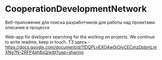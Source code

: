 # CooperationDevelopmentNetwork
Веб-приложение для поиска разработчиков для работы над проектами.
описание в процессе

Web-app for dvelopers searching for the working on projects.
We continue to write readme, keep in touch.
ТЗ здесь - https://docs.google.com/document/d/11DQPLyEXO4wGiOjyCECmzDpbmLmXNg7N-2RFP4ph8sQ/edit?usp=sharing
